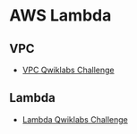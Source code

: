 # AWS Lambda

## VPC
- [VPC Qwiklabs Challenge](https://qwiklabs.com/focuses/3125)

## Lambda
- [Lambda Qwiklabs Challenge](https://qwiklabs.com/focuses/2966)